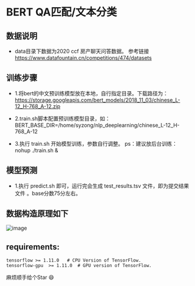 #  BERT   QA匹配/文本分类

## 数据说明
- data目录下数据为2020 ccf 房产聊天问答数据。
参考链接 https://www.datafountain.cn/competitions/474/datasets



## 训练步骤
- 1.将bert的中文预训练模型放在本地，自行指定目录。下载路径为：https://storage.googleapis.com/bert_models/2018_11_03/chinese_L-12_H-768_A-12.zip

- 2.train.sh脚本配置预训练模型目录，如：BERT_BASE_DIR=/home/syzong/nlp_deeplearning/chinese_L-12_H-768_A-12

- 3.执行 train.sh 开始模型训练，参数自行调整。 ps：建议放后台训练：nohup ./train.sh &

## 模型预测
- 1.执行 predict.sh 即可，运行完会生成 test_results.tsv 文件，即为提交结果文件 。base分数75分左右。


## 数据构造原理如下
![image](https://github.com/syzong/images/blob/master/bert_input.png)


## requirements:
```
tensorflow >= 1.11.0   # CPU Version of TensorFlow.
tensorflow-gpu  >= 1.11.0  # GPU version of TensorFlow.
```
麻烦顺手给个Star 😄
